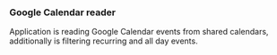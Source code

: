 ### Google Calendar reader

Application is reading Google Calendar events from shared calendars, additionally is filtering recurring and all day events.
